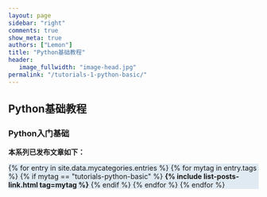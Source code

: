 ```yaml
---
layout: page
sidebar: "right"
comments: true
show_meta: true
authors: ["Lemon"]
title: "Python基础教程"
header:
   image_fullwidth: "image-head.jpg"
permalink: "/tutorials-1-python-basic/"
---
```




## Python基础教程

### Python入门基础

**本系列已发布文章如下：**

<div style="background-color:#E0EAF2">

{% for entry in site.data.mycategories.entries %}
{% for mytag in entry.tags %}
{% if mytag == "tutorials-python-basic" %}
<strong>{% include list-posts-link.html tag=mytag %}</strong>
{% endif %}
{% endfor %}
{% endfor %}

</div>
